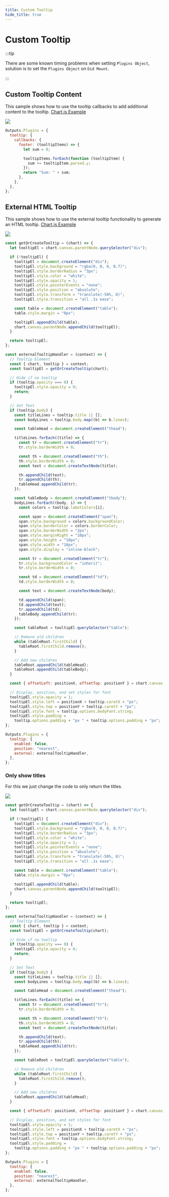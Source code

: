 ```yaml
---
title: Custom Tooltip
hide_title: true
---
```


# Custom Tooltip

:::tip

There are some known timing problems when setting `Plugins Object`,
solution is to set the `Plugins Object` on `Did Mount`.

:::

## Custom Tooltip Content

This sample shows how to use the tooltip callbacks to add additional content to the tooltip.
[Chart.js Example](https://www.chartjs.org/docs/3.6.0/samples/tooltip/content.html)

<div className="ndl-image-with-background l">

![](/library/modules/chartjs/guides/custom-tooltip-content.png)

</div>

```js
Outputs.Plugins = {
  tooltip: {
    callbacks: {
      footer: (tooltipItems) => {
        let sum = 0;

        tooltipItems.forEach(function (tooltipItem) {
          sum += tooltipItem.parsed.y;
        });
        return "Sum: " + sum;
      },
    },
  },
};
```

## External HTML Tooltip

This sample shows how to use the external tooltip functionality to generate an HTML tooltip.
[Chart.js Example](https://www.chartjs.org/docs/3.6.0/samples/tooltip/html.html)

<div className="ndl-image-with-background l">

![](/library/modules/chartjs/guides/custom-tooltip-content.png)

</div>

```js
const getOrCreateTooltip = (chart) => {
  let tooltipEl = chart.canvas.parentNode.querySelector("div");

  if (!tooltipEl) {
    tooltipEl = document.createElement("div");
    tooltipEl.style.background = "rgba(0, 0, 0, 0.7)";
    tooltipEl.style.borderRadius = "3px";
    tooltipEl.style.color = "white";
    tooltipEl.style.opacity = 1;
    tooltipEl.style.pointerEvents = "none";
    tooltipEl.style.position = "absolute";
    tooltipEl.style.transform = "translate(-50%, 0)";
    tooltipEl.style.transition = "all .1s ease";

    const table = document.createElement("table");
    table.style.margin = "0px";

    tooltipEl.appendChild(table);
    chart.canvas.parentNode.appendChild(tooltipEl);
  }

  return tooltipEl;
};

const externalTooltipHandler = (context) => {
  // Tooltip Element
  const { chart, tooltip } = context;
  const tooltipEl = getOrCreateTooltip(chart);

  // Hide if no tooltip
  if (tooltip.opacity === 0) {
    tooltipEl.style.opacity = 0;
    return;
  }

  // Set Text
  if (tooltip.body) {
    const titleLines = tooltip.title || [];
    const bodyLines = tooltip.body.map((b) => b.lines);

    const tableHead = document.createElement("thead");

    titleLines.forEach((title) => {
      const tr = document.createElement("tr");
      tr.style.borderWidth = 0;

      const th = document.createElement("th");
      th.style.borderWidth = 0;
      const text = document.createTextNode(title);

      th.appendChild(text);
      tr.appendChild(th);
      tableHead.appendChild(tr);
    });

    const tableBody = document.createElement("tbody");
    bodyLines.forEach((body, i) => {
      const colors = tooltip.labelColors[i];

      const span = document.createElement("span");
      span.style.background = colors.backgroundColor;
      span.style.borderColor = colors.borderColor;
      span.style.borderWidth = "2px";
      span.style.marginRight = "10px";
      span.style.height = "10px";
      span.style.width = "10px";
      span.style.display = "inline-block";

      const tr = document.createElement("tr");
      tr.style.backgroundColor = "inherit";
      tr.style.borderWidth = 0;

      const td = document.createElement("td");
      td.style.borderWidth = 0;

      const text = document.createTextNode(body);

      td.appendChild(span);
      td.appendChild(text);
      tr.appendChild(td);
      tableBody.appendChild(tr);
    });

    const tableRoot = tooltipEl.querySelector("table");

    // Remove old children
    while (tableRoot.firstChild) {
      tableRoot.firstChild.remove();
    }

    // Add new children
    tableRoot.appendChild(tableHead);
    tableRoot.appendChild(tableBody);
  }

  const { offsetLeft: positionX, offsetTop: positionY } = chart.canvas;

  // Display, position, and set styles for font
  tooltipEl.style.opacity = 1;
  tooltipEl.style.left = positionX + tooltip.caretX + "px";
  tooltipEl.style.top = positionY + tooltip.caretY + "px";
  tooltipEl.style.font = tooltip.options.bodyFont.string;
  tooltipEl.style.padding =
    tooltip.options.padding + "px " + tooltip.options.padding + "px";
};

Outputs.Plugins = {
  tooltip: {
    enabled: false,
    position: "nearest",
    external: externalTooltipHandler,
  },
};
```

### Only show titles

For this we just change the code to only return the titles.

<div className="ndl-image-with-background l">

![](/library/modules/chartjs/guides/only-show-titles-chart.png)

</div>


```js
const getOrCreateTooltip = (chart) => {
  let tooltipEl = chart.canvas.parentNode.querySelector("div");

  if (!tooltipEl) {
    tooltipEl = document.createElement("div");
    tooltipEl.style.background = "rgba(0, 0, 0, 0.7)";
    tooltipEl.style.borderRadius = "3px";
    tooltipEl.style.color = "white";
    tooltipEl.style.opacity = 1;
    tooltipEl.style.pointerEvents = "none";
    tooltipEl.style.position = "absolute";
    tooltipEl.style.transform = "translate(-50%, 0)";
    tooltipEl.style.transition = "all .1s ease";

    const table = document.createElement("table");
    table.style.margin = "0px";

    tooltipEl.appendChild(table);
    chart.canvas.parentNode.appendChild(tooltipEl);
  }

  return tooltipEl;
};

const externalTooltipHandler = (context) => {
  // Tooltip Element
  const { chart, tooltip } = context;
  const tooltipEl = getOrCreateTooltip(chart);

  // Hide if no tooltip
  if (tooltip.opacity === 0) {
    tooltipEl.style.opacity = 0;
    return;
  }

  // Set Text
  if (tooltip.body) {
    const titleLines = tooltip.title || [];
    const bodyLines = tooltip.body.map((b) => b.lines);

    const tableHead = document.createElement("thead");

    titleLines.forEach((title) => {
      const tr = document.createElement("tr");
      tr.style.borderWidth = 0;

      const th = document.createElement("th");
      th.style.borderWidth = 0;
      const text = document.createTextNode(title);

      th.appendChild(text);
      tr.appendChild(th);
      tableHead.appendChild(tr);
    });

    const tableRoot = tooltipEl.querySelector("table");

    // Remove old children
    while (tableRoot.firstChild) {
      tableRoot.firstChild.remove();
    }

    // Add new children
    tableRoot.appendChild(tableHead);
  }

  const { offsetLeft: positionX, offsetTop: positionY } = chart.canvas;

  // Display, position, and set styles for font
  tooltipEl.style.opacity = 1;
  tooltipEl.style.left = positionX + tooltip.caretX + "px";
  tooltipEl.style.top = positionY + tooltip.caretY + "px";
  tooltipEl.style.font = tooltip.options.bodyFont.string;
  tooltipEl.style.padding =
    tooltip.options.padding + "px " + tooltip.options.padding + "px";
};

Outputs.Plugins = {
  tooltip: {
    enabled: false,
    position: "nearest",
    external: externalTooltipHandler,
  },
};
```
